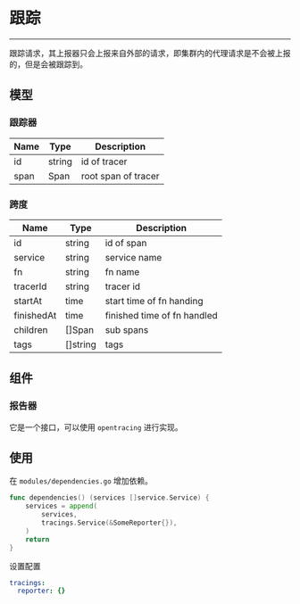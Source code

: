 # 跟踪

------

跟踪请求，其上报器只会上报来自外部的请求，即集群内的代理请求是不会被上报的，但是会被跟踪到。

## 模型
### 跟踪器
| Name | Type   | Description         |
|------|--------|---------------------|
| id   | string | id of tracer        |
| span | Span   | root span of tracer |

### 跨度

| Name       | Type     | Description                 |
|------------|----------|-----------------------------|
| id         | string   | id of span                  |
| service    | string   | service name                |
| fn         | string   | fn name                     |
| tracerId   | string   | tracer id                   |
| startAt    | time     | start time of fn handing    |
| finishedAt | time     | finished time of fn handled |
| children   | []Span   | sub spans                   |
| tags       | []string | tags                        |



## 组件
### 报告器
它是一个接口，可以使用 `opentracing` 进行实现。

## 使用
在 `modules/dependencies.go` 增加依赖。
```go
func dependencies() (services []service.Service) {
	services = append(
		services,
		tracings.Service(&SomeReporter{}),
	)
	return
}
```
设置配置
```yaml
tracings:
  reporter: {}
```